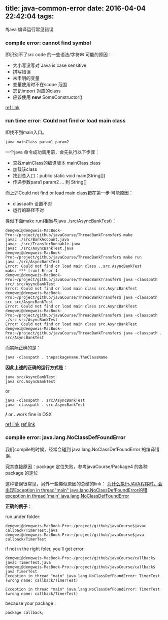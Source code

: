 title: java-common-error
date: 2016-04-04 22:42:04
tags:
---
#java 编译运行常见错误

### compile error: cannot find symbol

即识别不了src code 的一些语法/字符串
可能的原因：

 - 大小写没写对 Java is case sensitive
 - 拼写错误
 - 未申明的变量
 - 变量使用时不在scope 范围
 - 忘记import 对应的class
 - 应该使用 **new** SomeConstructor()

[ref link][1]

### run time error: Could not find or load main class

即找不到main入口。

    java mainClass param1 param2

一个java 命令成功调用前，会先执行以下步骤：

 - 查找mainClass的编译版本 mainClass.class
 - 加载该class
 - 找到总入口：public static void main(String[])
 - 传递参数para1 param2 ... 到 String[]
 
而上述Could not find or load main class错在第一步
可能原因：

 - classpath 设置不对
 - 运行的路径不对

类似下面make run(相当与java ./src/AsyncBankTest)：

    dengwei@dengweis-MacBook-Pro:~/project/github/javaCourse/ThreadBankTransfer$ make
    javac ./src/BankAccount.java
    javac ./src/TransferRunnable.java 
    javac ./src/AsyncBankTest.java
    dengwei@dengweis-MacBook-Pro:~/project/github/javaCourse/ThreadBankTransfer$ make run
    java ./src/AsyncBankTest
    Error: Could not find or load main class ..src.AsyncBankTest
    make: *** [run] Error 1
    dengwei@dengweis-MacBook-Pro:~/project/github/javaCourse/ThreadBankTransfer$ java -classpath src/ src/AsyncBankTest
    Error: Could not find or load main class src.AsyncBankTest
    dengwei@dengweis-MacBook-Pro:~/project/github/javaCourse/ThreadBankTransfer$ java -classpath src src/AsyncBankTest
    Error: Could not find or load main class src.AsyncBankTest
    dengwei@dengweis-MacBook-Pro:~/project/github/javaCourse/ThreadBankTransfer$ java -classpath ./src src/AsyncBankTest
    Error: Could not find or load main class src.AsyncBankTest
    dengwei@dengweis-MacBook-Pro:~/project/github/javaCourse/ThreadBankTransfer$ java -classpath . src/AsyncBankTest

而实际正确的是：

    java -classpath . thepackagename.TheClassName

**因此上述的正确的运行方式是**：

    java src/AsyncBankTest
    java src.AsyncBankTest

or 

    java -classpath . src/AsyncBankTest
    java -classpath . src.AsyncBankTest

**/** or **.** work fine in OSX

[ref link][2]
[ref link][3]
 
### compile error: java.lang.NoClassDefFoundError 

我们compile的时候，经常会碰到 java.lang.NoClassDefFoundError 的编译错误，

究其直接原因：package 定位失败，参考javaCourse/Package4 的各种package 的定位

这种错误很常见，另外一些类似原因的总结的link：
[为什么执行JAVA程序时，会出现Exception in thread"main" java.lang.NoClassDefFoundError的错][4]
[exception in thread 'main' java.lang.NoClassDefFoundError][5] 

**正确的例子**：

run under folder:

    dengwei@dengweis-MacBook-Pro:~/project/github/javaCourse$javac callback/TimerTest.java 
    dengwei@dengweis-MacBook-Pro:~/project/github/javaCourse$java callback/TimerTest 

if not in the right foler, you'll get error:

    dengwei@dengweis-MacBook-Pro:~/project/github/javaCourse/callback$ javac TimerTest.java
    dengwei@dengweis-MacBook-Pro:~/project/github/javaCourse/callback$ java TimerTest
    Exception in thread "main" java.lang.NoClassDefFoundError: TimerTest (wrong name: callback/TimerTest)

    Exception in thread "main" java.lang.NoClassDefFoundError: TimerTest (wrong name: callback/TimerTest)


because your package :

    package callback;


  [1]: http://stackoverflow.com/questions/25706216/what-does-a-cannot-find-symbol-compilation-error-mean
  [2]: http://stackoverflow.com/questions/18093928/what-does-could-not-find-or-load-main-class-mean
  [3]: http://stackoverflow.com/questions/7485670/error-could-not-find-or-load-main-class
  [4]: http://zhangjf.blog.51cto.com/264589/50630
  [5]: http://stackoverflow.com/questions/6334148/exception-in-thread-main-java-lang-noclassdeffounderror
